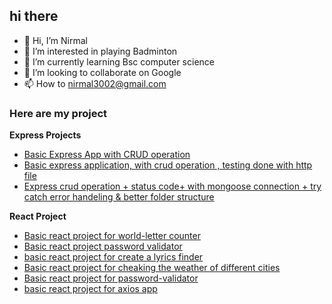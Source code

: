 ## hi there
- 👋 Hi, I’m Nirmal
- 👀 I’m interested in playing Badminton
- 🌱 I’m currently learning Bsc computer science
- 💞️ I’m looking to collaborate on Google
- 📫 How to nirmal3002@gmail.com

### Here are my project
**Express Projects**

- [Basic Express App with CRUD operation](https://github.com/nirmal3002/ExpressProject1)
- [Basic  express application, with crud operation , testing done with http file ](https://github.com/nirmal3002/expressApp2)
- [ Express crud operation +  status code+ with mongoose connection + try catch error handeling & better folder structure](https://github.com/nirmal3002/express-App2)

**React Project**

 - [Basic react project for world-letter counter](https://github.com/nirmal3002/reactApp-prog1/tree/main/wordletter-counter/src)
 - [Basic react project password validator](https://github.com/nirmal3002/reactApp-prog1/tree/main/password-validator)
 - [basic react project for create a lyrics finder](https://github.com/nirmal3002/reactApp-prog1/tree/main/lyrics-finder)
 - [Basic react project for cheaking the weather of different cities](https://github.com/nirmal3002/reactApp-prog1/tree/main/weather-tracker)
 - [Basic react project for password-validator](https://github.com/nirmal3002/reactApp-prog/tree/main/password-validator)
 - [basic react project for axios app](https://github.com/nirmal3002/reactApp-prog1/tree/main/axios-app)
   
  
<!---
nirmal3002/nirmal3002 is a ✨ special ✨ repository because its `README.md` (this file) appears on your GitHub profile.
You can click the Preview link to take a look at your changes.
--->
